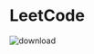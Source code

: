 # LeetCode

![download](https://user-images.githubusercontent.com/45364252/205238480-afb70aa3-75a8-44ba-884c-e1ec00f1b075.png)
